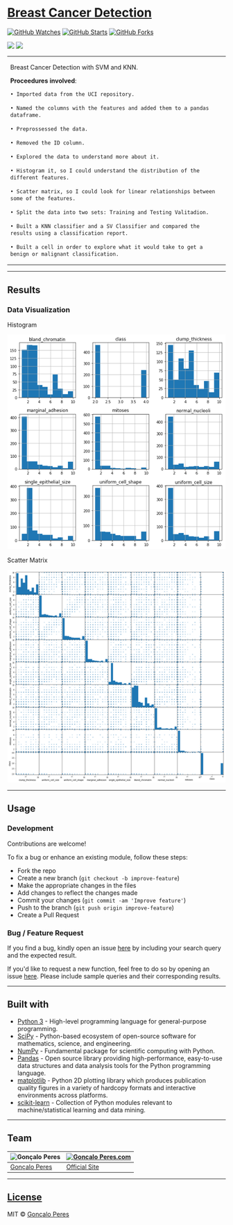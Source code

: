 # [Breast Cancer Detection](https://github.com/goncaloperes/MachineLearning/)
[![GitHub Watches](https://img.shields.io/github/watchers/goncaloperes/MachineLearning.svg?style=social&label=Watch&maxAge=2592000)](https://github.com/goncaloperes/MachineLearning/watchers)
[![GitHub Starts](https://img.shields.io/github/stars/goncaloperes/MachineLearning.svg?style=social&label=Star&maxAge=2592000)](https://github.com/goncaloperes/MachineLearning/stargazers)
[![GitHub Forks](https://img.shields.io/github/forks/goncaloperes/MachineLearning.svg?style=social&label=Fork&maxAge=2592000)](https://github.com/goncaloperes/MachineLearning/network)

![](https://img.shields.io/badge/Version-1.0-blue.svg) 
![](https://img.shields.io/badge/License-MIT-green.svg)
<table>
<tr>
<td>
  
Breast Cancer Detection with SVM and KNN.

**Proceedures involved**:
  
    • Imported data from the UCI repository.
  
    • Named the columns with the features and added them to a pandas dataframe.
  
    • Preprossessed the data.
  
    • Removed the ID column.
  
    • Explored the data to understand more about it.
  
    • Histogram it, so I could understand the distribution of the different features.
  
    • Scatter matrix, so I could look for linear relationships between some of the features.
  
    • Split the data into two sets: Training and Testing Valitadion.
  
    • Built a KNN classifier and a SV Classifier and compared the results using a classification report.
  
    • Built a cell in order to explore what it would take to get a benign or malignant classification.
</td>
</tr>
</table>

---

## Results

### Data Visualization

Histogram

![](https://github.com/goncaloperes/MachineLearning/blob/master/BreastCancerDetection/Snapshots/1_histograms.png)

Scatter Matrix

![](https://github.com/goncaloperes/MachineLearning/blob/master/BreastCancerDetection/Snapshots/2_scatter_plot_matrix.png)

---

## Usage

### Development
Contributions are welcome!

To fix a bug or enhance an existing module, follow these steps:

- Fork the repo
- Create a new branch (`git checkout -b improve-feature`)
- Make the appropriate changes in the files
- Add changes to reflect the changes made
- Commit your changes (`git commit -am 'Improve feature'`)
- Push to the branch (`git push origin improve-feature`)
- Create a Pull Request 

### Bug / Feature Request

If you find a bug, kindly open an issue [here](https://github.com/goncaloperes/MachineLearning/issues/new) by including your search query and the expected result.

If you'd like to request a new function, feel free to do so by opening an issue [here](https://github.com/goncaloperes/MachineLearning/issues/new). Please include sample queries and their corresponding results.

---

## Built with 

- [Python 3](https://www.python.org/) - High-level programming language for general-purpose programming.
- [SciPy](https://www.scipy.org/) - Python-based ecosystem of open-source software for mathematics, science, and engineering.
- [NumPy](http://www.numpy.org/) - Fundamental package for scientific computing with Python.
- [Pandas](https://pandas.pydata.org/) - Open source library providing high-performance, easy-to-use data structures and data analysis tools for the Python programming language.
- [matplotlib](https://matplotlib.org/) -  Python 2D plotting library which produces publication quality figures in a variety of hardcopy formats and interactive environments across platforms.
- [scikit-learn](http://scikit-learn.org/) -  Collection of Python modules relevant to machine/statistical learning and data mining.


---

## Team

![Gonçalo Peres](https://media-exp2.licdn.com/mpr/mpr/shrinknp_200_200/AAIA_wDGAAAAAQAAAAAAAAqTAAAAJDBlZTE3MmI0LWNmNjgtNDM3MS1iMzRmLTI0ZGQ1MGRlMWE1Yw.jpg)  | [![Goncalo Peres.com](https://media.licdn.com/dms/image/C4D0BAQG-4uKIHXTqFA/company-logo_200_200/0?e=2129500800&v=beta&t=Mn-TfL5EthVcWGFVK1bt0cnA9JG1vH0iHAYnC4WGex4)](https://goncaloperes.com/)
---|---
[Gonçalo Peres](https://github.com/goncaloperes) |[Official Site](https://goncaloperes.com)


---

## [License](https://github.com/goncaloperes/MachineLearning/blob/master/LICENSE)

MIT © [Gonçalo Peres](https://goncaloperes.github.io)
